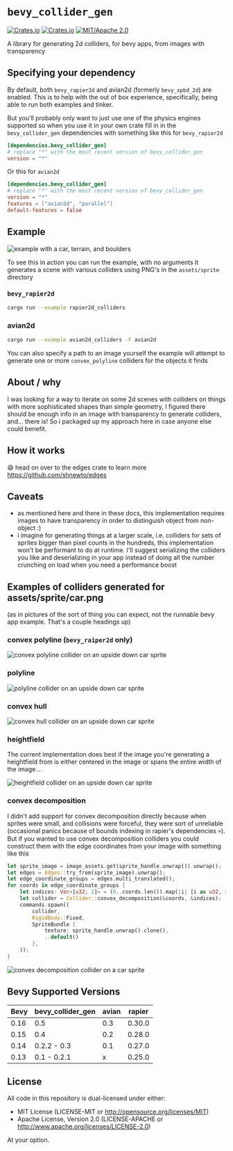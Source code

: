 # `bevy_collider_gen`

[![Crates.io](https://img.shields.io/crates/v/bevy_collider_gen.svg)](https://crates.io/crates/bevy_collider_gen)
[![Crates.io](https://img.shields.io/crates/d/bevy_collider_gen.svg)](https://crates.io/crates/bevy_collider_gen)
[![MIT/Apache 2.0](https://img.shields.io/badge/license-MIT%2FApache-blue.svg)](https://github.com/shnewto/bevy_collider_gen#license)

A library for generating 2d colliders, for bevy apps, from images with transparency

## Specifying your dependency

By default, both `bevy_rapier2d` and avian2d (formerly `bevy_xpbd_2d`) are enabled.
This is to help with the out of box experience, specifically,
being able to run both examples and tinker.

But you'll probably only want to just use one of the physics engines supported
so when you use it in your own crate fill in in the `bevy_collider_gen`
dependencies with something like this for `bevy_rapier2d`

```toml
[dependencies.bevy_collider_gen]
# replace "*" with the most recent version of bevy_collider_gen
version = "*"
```

Or this for `avian2d`

```toml
[dependencies.bevy_collider_gen]
# replace "*" with the most recent version of bevy_collider_gen
version = "*"
features = ["avian2d", "parallel"]
default-features = false
```

## Example

![example with a car, terrain, and boulders](https://github.com/shnewto/bevy_collider_gen/blob/main/img/example-default.png?raw=true)

To see this in action you can run the example, with no arguments
it generates a scene with various colliders using PNG's in the `assets/sprite` directory

### `bevy_rapier2d`

```sh
cargo run --example rapier2d_colliders
```

### avian2d

```sh
cargo run --example avian2d_colliders -F avian2d
```

You can also specify a path to an image yourself the example will attempt to
generate one or more `convex_polyline` colliders for the objects it finds

## About / why

I was looking for a way to iterate on some 2d scenes with colliders
on things with more sophisticated shapes than simple
geometry, I figured there should be enough info in an image with
transparency to generate colliders, and... there is! So i
packaged up my approach here in case anyone else could benefit.

## How it works

😄 head on over to the edges crate to learn more <https://github.com/shnewto/edges>

## Caveats

- as mentioned here and there in these docs, this implementation requires
  images to have transparency in order to distinguish object from non-object :)
- i imagine for generating things at a larger scale, i.e. colliders
  for sets of sprites bigger than pixel counts in the hundreds, this implementation
  won't be performant to do at runtime. I'll suggest serializing the colliders
  you like and deserializing in your app instead of doing all the number crunching
  on load when you need a performance boost

## Examples of colliders generated for assets/sprite/car.png

(as in pictures of the sort of thing you can expect,
not the runnable bevy app example. That's a couple headings up)

### convex polyline (`bevy_raiper2d` only)

![convex polyline collider on an upside down car sprite](https://github.com/shnewto/bevy_collider_gen/blob/main/img/convex-polyline.png?raw=true)

### polyline

![polyline collider on an upside down car sprite](https://github.com/shnewto/bevy_collider_gen/blob/main/img/polyline.png?raw=true)

### convex hull

![convex hull collider on an upside down car sprite](https://github.com/shnewto/bevy_collider_gen/blob/main/img/convex-hull.png?raw=true)

### heightfield

The current implementation does best if the image
you're generating a heightfield from is either centered in the image
or spans the entire width of the image...

![heightfield collider on an upside down car sprite](https://github.com/shnewto/bevy_collider_gen/blob/main/img/heightfield.png?raw=true)

### convex decomposition

I didn't add support for convex decomposition directly because when
sprites were small, and collisions were forceful, they were sort of unreliable
(occasional panics because of bounds indexing in rapier's dependencies 💀).
But if you wanted to use convex decomposition colliders you could construct
them with the edge coordinates from your image with something like this

```rust
let sprite_image = image_assets.get(sprite_handle.unwrap()).unwrap();
let edges = Edges::try_from(sprite_image).unwrap();
let edge_coordinate_groups = edges.multi_translated();
for coords in edge_coordinate_groups {
    let indices: Vec<[u32; 2]> = (0..coords.len()).map(|i| [i as u32, i as u32]).collect();
    let collider = Collider::convex_decomposition(&coords, &indices);
    commands.spawn((
        collider,
        RigidBody::Fixed,
        SpriteBundle {
            texture: sprite_handle.unwrap().clone(),
            ..default()
        },
    ));
}
```

![convex decomposition collider on a car sprite](https://github.com/shnewto/bevy_collider_gen/blob/main/img/convex-decomposition.png?raw=true)

## Bevy Supported Versions

| Bevy | bevy_collider_gen | avian | rapier |
| ---- | ----------------- | ----- | ------ |
| 0.16 | 0.5               | 0.3   | 0.30.0 |
| 0.15 | 0.4               | 0.2   | 0.28.0 |
| 0.14 | 0.2.2 - 0.3       | 0.1   | 0.27.0 |
| 0.13 | 0.1 - 0.2.1       | x     | 0.25.0 |

## License

All code in this repository is dual-licensed under either:

- MIT License (LICENSE-MIT or <http://opensource.org/licenses/MIT>)
- Apache License, Version 2.0 (LICENSE-APACHE or <http://www.apache.org/licenses/LICENSE-2.0>)

At your option.
